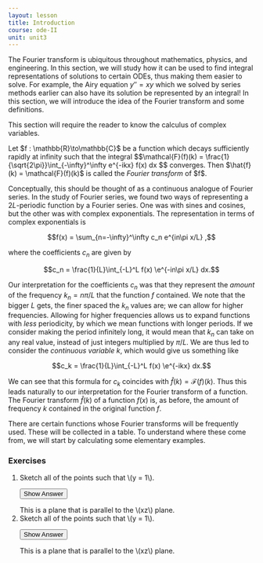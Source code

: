 ```yaml
---
layout: lesson
title: Introduction
course: ode-II
unit: unit3
---
```


The Fourier transform is ubiquitous throughout mathematics, physics, and engineering. In this section, we will study how it can be used to find integral representations of solutions to certain ODEs, thus making them easier to solve. For example, the Airy equation $y'' = xy$ which we solved by series methods earlier can also have its solution be represented by an integral! In this section, we will introduce the idea of the Fourier transform and some definitions. 

This section will require the reader to know the calculus of complex variables. 

<div class="definition">
Let $f : \mathbb{R}\to\mathbb{C}$ be a function which decays sufficiently rapidly at infinity such that the integral
$$\mathcal{F}(f)(k) = \frac{1}{\sqrt{2\pi}}\int_{-\infty}^\infty e^{-ikx} f(x) dx $$
converges. Then $\hat{f}(k) = \mathcal{F}(f)(k)$ is called the <i>Fourier transform</i> of $f$.
</div>

Conceptually, this should be thought of as a continuous analogue of Fourier series. In the study of Fourier series, we found two ways of representing a $2L$-periodic function by a Fourier series. One was with sines and cosines, but the other was with complex exponentials. The representation in terms of complex exponentials is 

$$f(x) = \sum_{n=-\infty}^\infty c_n e^{in\pi x/L} ,$$

where the coefficients $c_n$ are given by 

$$c_n = \frac{1}{L}\int_{-L}^L f(x) \e^{-in\pi x/L} dx.$$

Our interpretation for the coefficients $c_n$ was that they represent the *amount* of the frequency $k_n = n\pi/L$ that the function $f$ contained. We note that the bigger $L$ gets, the finer spaced the $k_n$ values are; we can allow for higher frequencies. Allowing for higher frequencies allows us to expand functions with *less* periodicity, by which we mean functions with longer periods. If we consider making the period infinitely long, it would mean that $k_n$ can take on any real value, instead of just integers multiplied by $\pi/L$. We are thus led to consider the *continuous variable* $k$, which would give us something like 

$$c_k = \frac{1}{L}\int_{-L}^L f(x) \e^{-ikx} dx.$$

We can see that this formula for $c_k$ coincides with $\hat{f}(k) = \mathcal{F}(f)(k)$. Thus this leads naturally to our interpretation for the Fourier transform of a function. The Fourier transform $\hat{f}(k)$ of a function $f(x)$ is, as before, the amount of frequency $k$ contained in the original function $f$. 

There are certain functions whose Fourier transforms will be frequently used. These will be collected in a table. To understand where these come from, we will start by calculating some elementary examples. 

### Exercises

<ol>
<li> <div> Sketch all of the points such that \(y = 1\). </div>

<button onclick="myFunction('answer2')" class="answerButton">Show Answer</button>
<div  id="answer2" class="answer">
This is a plane that is parallel to the \(xz\) plane. 
</div> </li>
<li> <div> Sketch all of the points such that \(y = 1\). </div>

<button onclick="myFunction('answer2')" class="answerButton">Show Answer</button>
<div  id="answer2" class="answer">
This is a plane that is parallel to the \(xz\) plane. 
</div> </li>
</ol>
